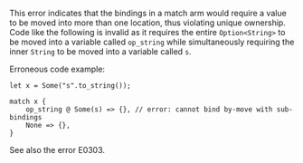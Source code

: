 This error indicates that the bindings in a match arm would require a value to
be moved into more than one location, thus violating unique ownership. Code
like the following is invalid as it requires the entire `Option<String>` to be
moved into a variable called `op_string` while simultaneously requiring the
inner `String` to be moved into a variable called `s`.

Erroneous code example:

```compile_fail,E0007
let x = Some("s".to_string());

match x {
    op_string @ Some(s) => {}, // error: cannot bind by-move with sub-bindings
    None => {},
}
```

See also the error E0303.
